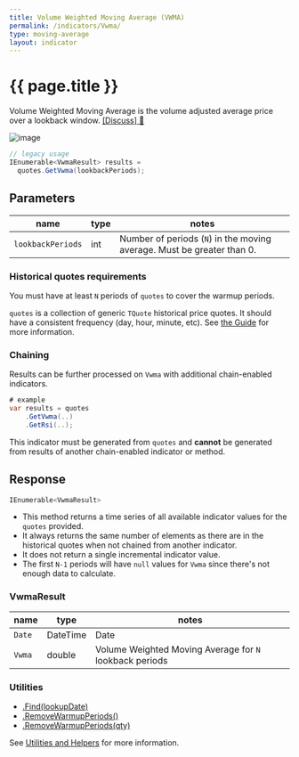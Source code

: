 ```yaml
---
title: Volume Weighted Moving Average (VWMA)
permalink: /indicators/Vwma/
type: moving-average
layout: indicator
---
```


# {{ page.title }}

Volume Weighted Moving Average is the volume adjusted average price over a lookback window.
[[Discuss] :speech_balloon:]({{site.github.repository_url}}/discussions/657 "Community discussion about this indicator")

![image]({{site.baseurl}}/assets/charts/Vwma.png)

```csharp
// legacy usage
IEnumerable<VwmaResult> results =
  quotes.GetVwma(lookbackPeriods);
```

## Parameters

| name | type | notes
| -- |-- |--
| `lookbackPeriods` | int | Number of periods (`N`) in the moving average.  Must be greater than 0.

### Historical quotes requirements

You must have at least `N` periods of `quotes` to cover the warmup periods.

`quotes` is a collection of generic `TQuote` historical price quotes.  It should have a consistent frequency (day, hour, minute, etc).  See [the Guide]({{site.baseurl}}/guide/#historical-quotes) for more information.

### Chaining

Results can be further processed on `Vwma` with additional chain-enabled indicators.

```csharp
# example
var results = quotes
    .GetVwma(..)
    .GetRsi(..);
```

This indicator must be generated from `quotes` and **cannot** be generated from results of another chain-enabled indicator or method.

## Response

```csharp
IEnumerable<VwmaResult>
```

- This method returns a time series of all available indicator values for the `quotes` provided.
- It always returns the same number of elements as there are in the historical quotes when not chained from another indicator.
- It does not return a single incremental indicator value.
- The first `N-1` periods will have `null` values for `Vwma` since there's not enough data to calculate.

### VwmaResult

| name | type | notes
| -- |-- |--
| `Date` | DateTime | Date
| `Vwma` | double | Volume Weighted Moving Average for `N` lookback periods

### Utilities

- [.Find(lookupDate)]({{site.baseurl}}/utilities#find-indicator-result-by-date)
- [.RemoveWarmupPeriods()]({{site.baseurl}}/utilities#remove-warmup-periods)
- [.RemoveWarmupPeriods(qty)]({{site.baseurl}}/utilities#remove-warmup-periods)

See [Utilities and Helpers]({{site.baseurl}}/utilities#utilities-for-indicator-results) for more information.
